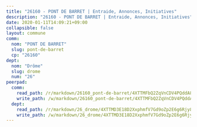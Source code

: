```yaml
---
title: "26160 - PONT DE BARRET | Entraide, Annonces, Initiatives"
description: "26160 - PONT DE BARRET | Entraide, Annonces, Initiatives"
date: 2020-01-11T14:09:21+09:00
collapsible: false
layout: commune
comm:
  nom: "PONT DE BARRET"
  slug: pont-de-barret
  cp: "26160"
dept:
  nom: "Drôme"
  slug: drome
  num: "26"
peerpad:
  comm:
    read_path: /r/markdown/26160_pont-de-barret/4XTTMFbQ2ZqVnCDV4PQddA8mNFrk9bSGapU1xicsaz9RcKb8u
    write_path: /w/markdown/26160_pont-de-barret/4XTTMFbQ2ZqVnCDV4PQddA8mNFrk9bSGapU1xicsaz9RcKb8u-K3TgUr2w56ippwKTc8o5qLc1n1R2P6SzB3Yz17TpWC16pQRn9apfLZ3e7mgw3nZCqNaZ7hc7XssUR5xsBGo5QXCK8SEiWHBhEHEZuqj7Ub1vijDZDXR7v8QuX6nY2bqXdHGQ9UdF
  dept:
    read_path: /r/markdown/26_drome/4XTTMD3E18D2XxphmfV7Gd9oZp2E6g6Rjy8yoyyuT4SyeeDZv
    write_path: /w/markdown/26_drome/4XTTMD3E18D2XxphmfV7Gd9oZp2E6g6Rjy8yoyyuT4SyeeDZv-K3TgUGX4nG6FnUgVjDeodHJBzD4Z7jTqAJwquijk1LCW8AWc9CAemuRZDQCZC8aha3sgQcHNRUHizJ1bQGiTeNjxAKKxoxsNxcJ7pjGzQ4icP1ftCA9sHED31LddZbCgpf6zkM4Q
---
```



